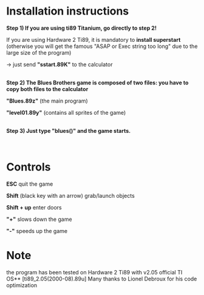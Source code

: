 # Installation instructions

**Step 1) If you are using ti89 Titanium, go directly to step 2!**
 
If you are using Hardware 2 Ti89, it is mandatory to **install superstart** (otherwise you will get the famous "ASAP or Exec string too long" due to the large size of the program)
 
->  just send **"sstart.89K"** to the calculator
   
   
   
<br/>**Step 2) The Blues Brothers game is composed of two files: you have to copy both files to the calculator**
 
**"Blues.89z"** (the main program)
 
**"level01.89y"** (contains all sprites of the game)
   
   
   
<br/>**Step 3) Just type "blues()" and the game starts.**

<br/>
  
  
# Controls
**ESC** quit the game
 
**Shift** (black key with an arrow) grab/launch objects
 
**Shift + up** enter doors
 
**"+"** slows down the game
 
**"-"** speeds up the game

# Note
 
the program has been tested on Hardware 2 Ti89 with v2.05 official TI OS** [ti89_2.05(2000-08).89u]
Many thanks to Lionel Debroux for his code optimization
